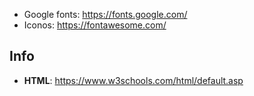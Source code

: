- Google fonts: https://fonts.google.com/
- Iconos: https://fontawesome.com/

## Info 
- **HTML**: https://www.w3schools.com/html/default.asp 
